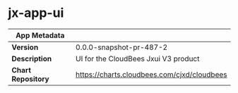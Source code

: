 # jx-app-ui

|App Metadata||
|---|---|
| **Version** | 0.0.0-snapshot-pr-487-2 |
| **Description** | UI for the CloudBees Jxui V3 product |
| **Chart Repository** | https://charts.cloudbees.com/cjxd/cloudbees |
